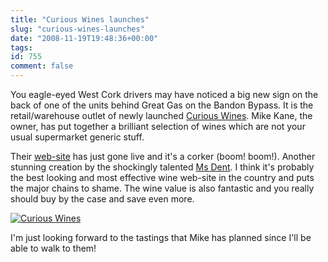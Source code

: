 ```yaml
---
title: "Curious Wines launches"
slug: "curious-wines-launches"
date: "2008-11-19T19:48:36+00:00"
tags:
id: 755
comment: false
---
```


You eagle-eyed West Cork drivers may have noticed a big new sign on the back of one of the units behind Great Gas on the Bandon Bypass. It is the retail/warehouse outlet of newly launched [Curious Wines](http://www.curiouswines.ie/). Mike Kane, the owner, has put together a brilliant selection of wines which are not your usual supermarket generic stuff.

Their [web-site](http://www.curiouswines.ie/) has just gone live and it's a corker (boom! boom!). Another stunning creation by the shockingly talented [Ms Dent](http://www.sabrinadent.com/2008/11/18/curiouswinesie-launched/). I think it's probably the best looking and most effective wine web-site in the country and puts the major chains to shame. The wine value is also fantastic and you really should buy by the case and save even more.

[![](https://conoroneill.com.s3.amazonaws.com/wp-content/uploads/2008/11/curious.jpg "Curious Wines")](https://conoroneill.com.s3.amazonaws.com/wp-content/uploads/2008/11/curious.jpg)

I'm just looking forward to the tastings that Mike has planned since I'll be able to walk to them!
